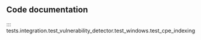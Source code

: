 ## Code documentation

::: tests.integration.test_vulnerability_detector.test_windows.test_cpe_indexing